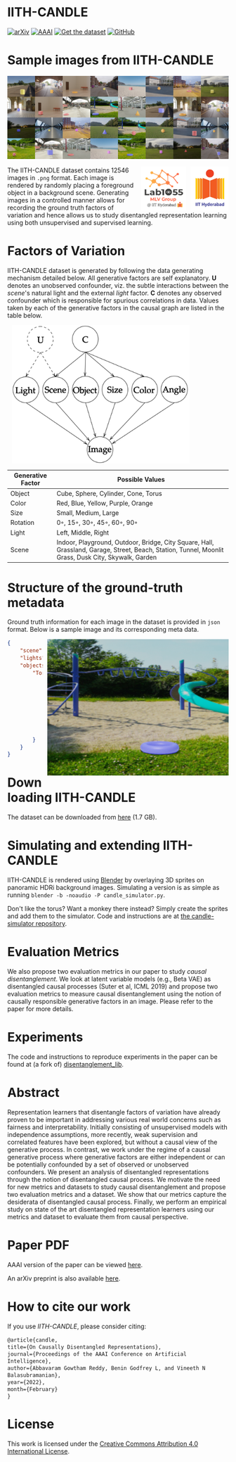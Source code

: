 # IITH-CANDLE

[![arXiv](https://img.shields.io/badge/arXiv-1234.56789-b31b1b.svg)](https://arxiv.org/abs/1234.56789)
[![AAAI](https://img.shields.io/badge/AAAI%202022-identifier-275161.svg)](https://aaai.org/Conferences/AAAI-22/)
[![Get the dataset](https://img.shields.io/badge/Get%20the%20Dataset-4285F4?logo=googledrive&logoColor=white)](https://drive.google.com/drive/folders/11w267LWI8tbWhf1SR8kd-l6fP9WbJwNL)
[![GitHub](https://img.shields.io/github/license/causal-disentanglement/IITH-CANDLE)](https://github.com/causal-disentanglement/IITH-CANDLE/blob/main/LICENSE)

# Sample images from IITH-CANDLE
![CANDLE grid](./images/grid.png)


<a href="https://iith.ac.in"><img align="right" height=100px style="margin-left: 10px" src="./images/iith.png"></a>
<a href="https://lab1055.github.io"><img align="right" height=100px style="margin-left: 10px" src="./images/lab1055.png"></a>
The IITH-CANDLE dataset contains 12546 images in `.png` format. Each image is rendered by randomly placing a foreground object in a background scene. Generating images in a controlled manner allows for recording the ground truth factors of variation and hence allows us to study disentangled representation learning using both unsupervised and supervised learning.


# Factors of Variation
IITH-CANDLE dataset is generated by following the data generating mechanism detailed below. All generative factors are self explanatory. **U** denotes an unobserved confounder, viz. the subtle interactions between the *scene*'s natural light and the external *light* factor. **C** denotes any observed confounder which is responsible for spurious correlations in data. Values taken by each of the generative factors in the causal graph are listed in the table below.

<img align="center" height=315px style="margin-left: 10px" src="./images/datagenerator.png">


| Generative Factor | Possible Values |
| --- | --- |
| Object | Cube, Sphere, Cylinder, Cone, Torus |
| Color | Red, Blue, Yellow, Purple, Orange |
| Size | Small, Medium, Large |
| Rotation | 0◦, 15◦, 30◦, 45◦, 60◦, 90◦ |
| Light | Left, Middle, Right |
| Scene | Indoor, Playground, Outdoor, Bridge, City Square, Hall, Grassland, Garage, Street, Beach, Station, Tunnel, Moonlit Grass, Dusk City, Skywalk, Garden |

# Structure of the ground-truth metadata
Ground truth information for each image in the dataset is provided in `json` format. Below is a sample image and its corresponding meta data.

<img align="right" height=310px style="margin-left: 10px" src="./images/3541.png">

```json
{
    "scene": "playground",
    "lights": "middle",
    "objects": {
        "Torus_0": {
            "object_type": "torus",
            "color": "blue",
            "size": 2.5,
            "rotation": 15,
            "bounds": [
                [150,36],
                [245,66]
            ]
        }
    }
}
```

# Downloading IITH-CANDLE
The dataset can be downloaded from [here](https://drive.google.com/drive/folders/11w267LWI8tbWhf1SR8kd-l6fP9WbJwNL) (1.7 GB).

# Simulating and extending IITH-CANDLE
IITH-CANDLE is rendered using [Blender](https://www.blender.org) by overlaying 3D sprites on panoramic HDRi background images. Simulating a version is as simple as running `blender -b -noaudio -P candle_simulator.py`.

Don't like the torus? Want a monkey there instead? Simply create the sprites and add them to the simulator. Code and instructions are at [the candle-simulator repository](https://github.com/causal-disentanglement/candle-simulator).

# Evaluation Metrics
We also propose two evaluation metrics in our paper to study *causal disentanglement*. We look at latent variable models (e.g., Beta VAE) as disentangled causal processes (Suter et al, ICML 2019) and propose two evaluation metrics to measure causal disentanglement using the notion of causally responsible generative factors in an image. Please refer to the paper for more details.

# Experiments
The code and instructions to reproduce experiments in the paper can be found at (a fork of) [disentanglement_lib](https://github.com/causal-disentanglement/disentanglement_lib).

# Abstract
Representation learners that disentangle factors of variation have already proven to be important in addressing various real world concerns such as fairness and interpretability. Initially consisting of unsupervised models with independence assumptions, more recently, weak supervision and correlated features have been explored, but without a causal view of the generative process. In contrast, we work under the regime of a causal generative process where generative factors are either independent or can be potentially confounded by a set of observed or unobserved confounders. We present an analysis of disentangled representations through the notion of disentangled causal process. We motivate the need for new metrics and datasets to study causal disentanglement and propose two evaluation metrics and a dataset. We show that our metrics capture the desiderata of disentangled causal process. Finally, we perform an empirical study on state of the art disentangled representation learners using our metrics and dataset to evaluate them from causal perspective.

# Paper PDF
AAAI version of the paper can be viewed [here](https://arxiv.org/).

An arXiv preprint is also available [here](https://arxiv.org/).

# How to cite our work
If you use *IITH-CANDLE*, please consider citing:
```
@article{candle, 
title={On Causally Disentangled Representations},  
journal={Proceedings of the AAAI Conference on Artificial Intelligence}, 
author={Abbavaram Gowtham Reddy, Benin Godfrey L, and Vineeth N Balasubramanian}, 
year={2022},
month={February}
}
```

# License
This work is licensed under the [Creative Commons Attribution 4.0 International License](https://creativecommons.org/licenses/by/4.0/).
